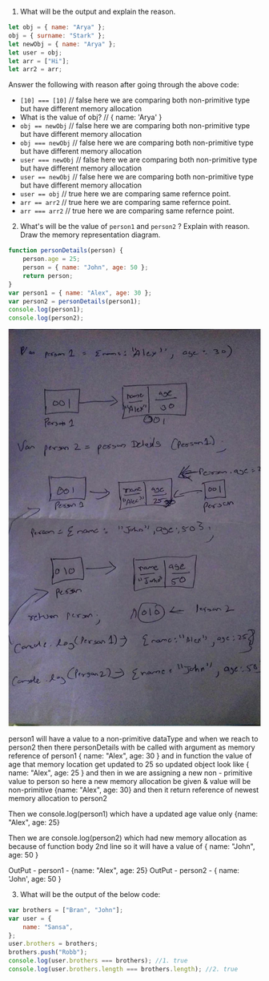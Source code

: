 1. What will be the output and explain the reason.

```js
let obj = { name: "Arya" };
obj = { surname: "Stark" };
let newObj = { name: "Arya" };
let user = obj;
let arr = ["Hi"];
let arr2 = arr;
```

Answer the following with reason after going through the above code:

-   `[10] === [10]` // false here we are comparing both non-primitive type but have different memory allocation
-   What is the value of obj? // { name: 'Arya' }
-   `obj == newObj` // false here we are comparing both non-primitive type but have different memory allocation
-   `obj === newObj` // false here we are comparing both non-primitive type but have different memory allocation
-   `user === newObj` // false here we are comparing both non-primitive type but have different memory allocation
-   `user == newObj` // false here we are comparing both non-primitive type but have different memory allocation
-   `user == obj` // true here we are comparing same refernce point.
-   `arr == arr2` // true here we are comparing same refernce point.
-   `arr === arr2` // true here we are comparing same refernce point.

2. What's will be the value of `person1` and `person2` ? Explain with reason. Draw the memory representation diagram.

<!-- To add this image here use ![name](./hello.jpg) -->

```js
function personDetails(person) {
	person.age = 25;
	person = { name: "John", age: 50 };
	return person;
}
var person1 = { name: "Alex", age: 30 };
var person2 = personDetails(person1);
console.log(person1);
console.log(person2);
```

![Memory allocation of above code](./hello.jpeg)

person1 will have a value to a non-primitive dataType and when we reach to person2 then there personDetails with be called with argument as memory reference of person1 { name: "Alex", age: 30 } and in function the value of age that memory location get updated to 25 so updated object look like { name: "Alex", age: 25 } and then in we are assigning a new non - primitive value to person so here a new memory allocation be given & value will be non-primitive {name: "Alex", age: 30} and then it return reference of newest memory allocation to person2

Then we console.log(person1) which have a updated age value only {name: "Alex", age: 25}

Then we are console.log(person2) which had new memory allocation as because of function body 2nd line so it will have a value of { name: "John", age: 50 }

OutPut - person1 - {name: "Alex", age: 25}
OutPut - person2 - { name: 'John', age: 50 }

3. What will be the output of the below code:

```js
var brothers = ["Bran", "John"];
var user = {
	name: "Sansa",
};
user.brothers = brothers;
brothers.push("Robb");
console.log(user.brothers === brothers); //1. true
console.log(user.brothers.length === brothers.length); //2. true
```
